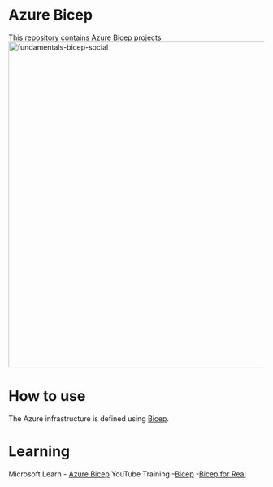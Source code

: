 # Azure Bicep
This repository contains Azure Bicep projects
<img width="641" alt="fundamentals-bicep-social" src="https://user-images.githubusercontent.com/87688021/210160156-e1a0fb6b-3d59-4a0e-b921-7adf96b9a195.png">
# How to use
The Azure infrastructure is defined using [Bicep](https://docs.microsoft.com/azure/azure-resource-manager/bicep/).
# Learning
Microsoft Learn - [Azure Bicep](https://learn.microsoft.com/en-us/training/paths/fundamentals-bicep/)
YouTube Training
-[Bicep](https://youtube.com/playlist?list=PLnWpsLZNgHzUWIDWI0lWCTsS8wC9UaJho)
-[Bicep for Real](https://youtube.com/playlist?list=PLeh9xH-kbPPY-6hUKuLKhFu_w2tKFVpl3)
